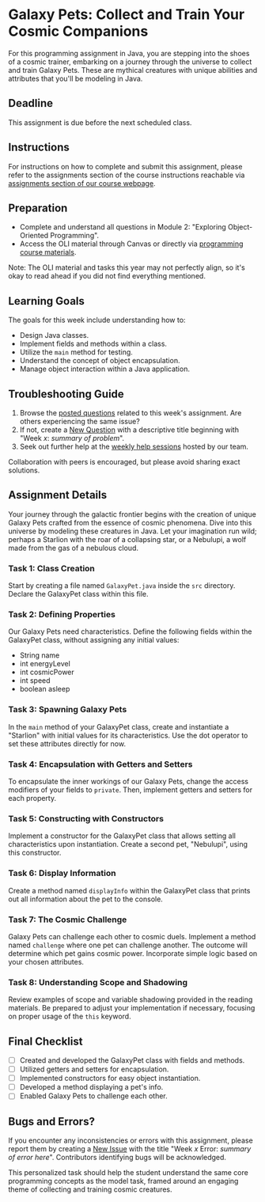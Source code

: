 # Galaxy Pets: Collect and Train Your Cosmic Companions

For this programming assignment in Java, you are stepping into the shoes of a cosmic trainer, embarking on a journey through the universe to collect and train Galaxy Pets. These are mythical creatures with unique abilities and attributes that you'll be modeling in Java.

## Deadline
This assignment is due before the next scheduled class.

## Instructions
For instructions on how to complete and submit this assignment, please refer to the assignments section of the course instructions reachable via [assignments section of our course webpage](https://assignments.example.com).

## Preparation

- Complete and understand all questions in Module 2: "Exploring Object-Oriented Programming".
- Access the OLI material through Canvas or directly via [programming course materials](https://programmingmaterials.example.com).

Note: The OLI material and tasks this year may not perfectly align, so it's okay to read ahead if you did not find everything mentioned.

## Learning Goals

The goals for this week include understanding how to:
- Design Java classes.
- Implement fields and methods within a class.
- Utilize the `main` method for testing.
- Understand the concept of object encapsulation.
- Manage object interaction within a Java application.

## Troubleshooting Guide

1. Browse the [posted questions](https://forum.example.com/issues) related to this week's assignment. Are others experiencing the same issue?
2. If not, create a [New Question](https://forum.example.com/issues/new) with a descriptive title beginning with "Week *x*: *summary of problem*".
3. Seek out further help at the [weekly help sessions](https://helpsessions.example.com) hosted by our team.

Collaboration with peers is encouraged, but please avoid sharing exact solutions.

## Assignment Details

Your journey through the galactic frontier begins with the creation of unique Galaxy Pets crafted from the essence of cosmic phenomena. Dive into this universe by modeling these creatures in Java. Let your imagination run wild; perhaps a Starlion with the roar of a collapsing star, or a Nebulupi, a wolf made from the gas of a nebulous cloud.

### Task 1: Class Creation

Start by creating a file named `GalaxyPet.java` inside the `src` directory. Declare the GalaxyPet class within this file.

### Task 2: Defining Properties

Our Galaxy Pets need characteristics. Define the following fields within the GalaxyPet class, without assigning any initial values:

- String name
- int energyLevel
- int cosmicPower
- int speed
- boolean asleep

### Task 3: Spawning Galaxy Pets

In the `main` method of your GalaxyPet class, create and instantiate a "Starlion" with initial values for its characteristics. Use the dot operator to set these attributes directly for now.

### Task 4: Encapsulation with Getters and Setters

To encapsulate the inner workings of our Galaxy Pets, change the access modifiers of your fields to `private`. Then, implement getters and setters for each property.

### Task 5: Constructing with Constructors

Implement a constructor for the GalaxyPet class that allows setting all characteristics upon instantiation. Create a second pet, "Nebulupi", using this constructor.

### Task 6: Display Information

Create a method named `displayInfo` within the GalaxyPet class that prints out all information about the pet to the console.

### Task 7: The Cosmic Challenge

Galaxy Pets can challenge each other to cosmic duels. Implement a method named `challenge` where one pet can challenge another. The outcome will determine which pet gains cosmic power. Incorporate simple logic based on your chosen attributes.

### Task 8: Understanding Scope and Shadowing

Review examples of scope and variable shadowing provided in the reading materials. Be prepared to adjust your implementation if necessary, focusing on proper usage of the `this` keyword.

## Final Checklist

- [ ] Created and developed the GalaxyPet class with fields and methods.
- [ ] Utilized getters and setters for encapsulation.
- [ ] Implemented constructors for easy object instantiation.
- [ ] Developed a method displaying a pet's info.
- [ ] Enabled Galaxy Pets to challenge each other.

## Bugs and Errors?

If you encounter any inconsistencies or errors with this assignment, please report them by creating a [New Issue](https://forum.example.com/issues/new) with the title "Week *x* Error: *summary of error here*". Contributors identifying bugs will be acknowledged.


This personalized task should help the student understand the same core programming concepts as the model task, framed around an engaging theme of collecting and training cosmic creatures.